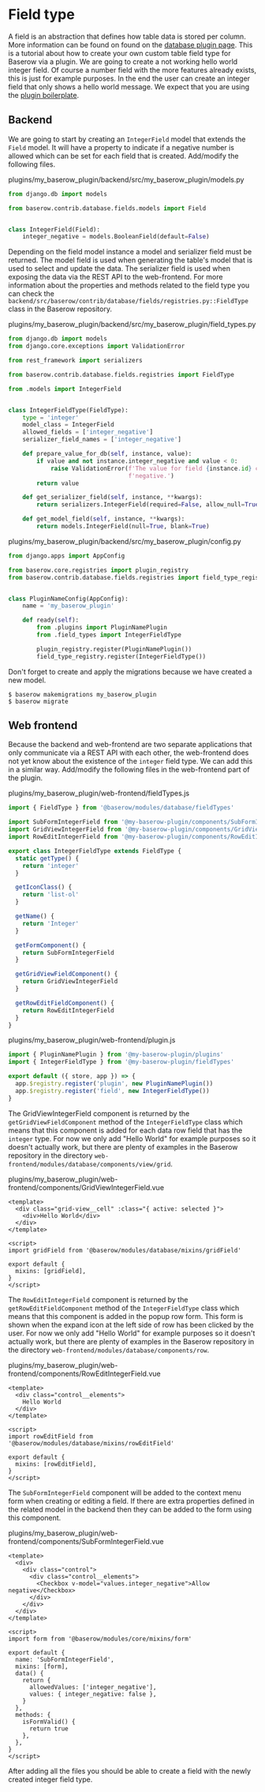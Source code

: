 # Field type

A field is an abstraction that defines how table data is stored per column. More 
information can be found on found on the 
[database plugin page](../getting-started/database-plugin.md). This is a tutorial about
how to create your own custom table field type for Baserow via a plugin. We are going
to create a not working hello world integer field. Of course a number field with the
more features already exists, this is just for example purposes. In the end the user 
can create an integer field that only shows a hello world message. We expect that you 
are using the [plugin boilerplate](./boilerplate.md).

## Backend

We are going to start by creating an `IntegerField` model that extends the `Field` 
model. It will have a property to indicate if a negative number is allowed which can
be set for each field that is created. Add/modify the following files.

plugins/my_baserow_plugin/backend/src/my_baserow_plugin/models.py
```python
from django.db import models

from baserow.contrib.database.fields.models import Field


class IntegerField(Field):
    integer_negative = models.BooleanField(default=False)

```

Depending on the field model instance a model and serializer field must be returned.
The model field is used when generating the table's model that is used to select and 
update the data. The serializer field is used when exposing the data via the REST API
to the web-frontend. For more information about the properties and methods related to 
the field type you can check the
`backend/src/baserow/contrib/database/fields/registries.py::FieldType` class in the 
Baserow repository.

plugins/my_baserow_plugin/backend/src/my_baserow_plugin/field_types.py
```python
from django.db import models
from django.core.exceptions import ValidationError

from rest_framework import serializers

from baserow.contrib.database.fields.registries import FieldType

from .models import IntegerField


class IntegerFieldType(FieldType):
    type = 'integer'
    model_class = IntegerField
    allowed_fields = ['integer_negative']
    serializer_field_names = ['integer_negative']

    def prepare_value_for_db(self, instance, value):
        if value and not instance.integer_negative and value < 0:
            raise ValidationError(f'The value for field {instance.id} cannot be '
                                  f'negative.')
        return value

    def get_serializer_field(self, instance, **kwargs):
        return serializers.IntegerField(required=False, allow_null=True)

    def get_model_field(self, instance, **kwargs):
        return models.IntegerField(null=True, blank=True)
```

plugins/my_baserow_plugin/backend/src/my_baserow_plugin/config.py
```python
from django.apps import AppConfig

from baserow.core.registries import plugin_registry
from baserow.contrib.database.fields.registries import field_type_registry


class PluginNameConfig(AppConfig):
    name = 'my_baserow_plugin'

    def ready(self):
        from .plugins import PluginNamePlugin
        from .field_types import IntegerFieldType

        plugin_registry.register(PluginNamePlugin())
        field_type_registry.register(IntegerFieldType())
```

Don't forget to create and apply the migrations because we have created a new model.

```
$ baserow makemigrations my_baserow_plugin
$ baserow migrate 
```

## Web frontend

Because the backend and web-frontend are two separate applications that only 
communicate via a REST API with each other, the web-frontend does not yet know about 
the existence of the `integer` field type. We can add this in a similar way. Add/modify
the following files in the web-frontend part of the plugin.

plugins/my_baserow_plugin/web-frontend/fieldTypes.js
```javascript
import { FieldType } from '@baserow/modules/database/fieldTypes'

import SubFormIntegerField from '@my-baserow-plugin/components/SubFormIntegerField'
import GridViewIntegerField from '@my-baserow-plugin/components/GridViewIntegerField'
import RowEditIntegerField from '@my-baserow-plugin/components/RowEditIntegerField'

export class IntegerFieldType extends FieldType {
  static getType() {
    return 'integer'
  }

  getIconClass() {
    return 'list-ol'
  }

  getName() {
    return 'Integer'
  }

  getFormComponent() {
    return SubFormIntegerField
  }

  getGridViewFieldComponent() {
    return GridViewIntegerField
  }

  getRowEditFieldComponent() {
    return RowEditIntegerField
  }
}
```

plugins/my_baserow_plugin/web-frontend/plugin.js
```javascript
import { PluginNamePlugin } from '@my-baserow-plugin/plugins'
import { IntegerFieldType } from '@my-baserow-plugin/fieldTypes'

export default ({ store, app }) => {
  app.$registry.register('plugin', new PluginNamePlugin())
  app.$registry.register('field', new IntegerFieldType())
}
```

The GridViewIntegerField component is returned by the `getGridViewFieldComponent` 
method of the `IntegerFieldType` class which means that this component is added for 
each data row field that has the `integer` type. For now we only add "Hello World" for 
example purposes so it doesn't actually work, but there are plenty of examples in the
Baserow repository in the directory 
`web-frontend/modules/database/components/view/grid`.

plugins/my_baserow_plugin/web-frontend/components/GridViewIntegerField.vue
```vue
<template>
  <div class="grid-view__cell" :class="{ active: selected }">
    <div>Hello World</div>
  </div>
</template>

<script>
import gridField from '@baserow/modules/database/mixins/gridField'

export default {
  mixins: [gridField],
}
</script>
```

The `RowEditIntegerField` component is returned by the `getRowEditFieldComponent`
method of the `IntegerFieldType` class which means that this component is added in the
popup row form. This form is shown when the expand icon at the left side of row has
been clicked by the user. For now we only add "Hello World" for example purposes so it 
doesn't actually work, but there are plenty of examples in the Baserow repository in 
the directory `web-frontend/modules/database/components/row`.

plugins/my_baserow_plugin/web-frontend/components/RowEditIntegerField.vue
```vue
<template>
  <div class="control__elements">
    Hello World
  </div>
</template>

<script>
import rowEditField from '@baserow/modules/database/mixins/rowEditField'

export default {
  mixins: [rowEditField],
}
</script>
```

The `SubFormIntegerField` component will be added to the context menu form when 
creating or editing a field. If there are extra properties defined in the related model
in the backend then they can be added to the form using this component.

plugins/my_baserow_plugin/web-frontend/components/SubFormIntegerField.vue
```vue
<template>
  <div>
    <div class="control">
      <div class="control__elements">
        <Checkbox v-model="values.integer_negative">Allow negative</Checkbox>
      </div>
    </div>
  </div>
</template>

<script>
import form from '@baserow/modules/core/mixins/form'

export default {
  name: 'SubFormIntegerField',
  mixins: [form],
  data() {
    return {
      allowedValues: ['integer_negative'],
      values: { integer_negative: false },
    }
  },
  methods: {
    isFormValid() {
      return true
    },
  },
}
</script>
```

After adding all the files you should be able to create a field with the newly created
integer field type.
